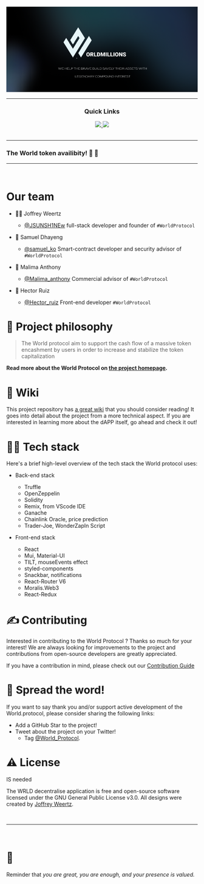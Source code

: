 ![World Protocol](thumb.png)


---

<div align='center'>
  
### Quick Links
  
<a href=''>
  
<img src='https://img.shields.io/badge/HOMEPAGE-gray?style=for-the-badge'>
  
</a>
  
<a href=''>
  
<img src='https://img.shields.io/badge/Lite.Paper-blue?style=for-the-badge'>
  
</a>
  
  
<br />
  
<br />
  
  
</div>

---

### The World token availibity! 🥳 🚀


---



<br />

#  Our team 


- :guardsman: Joffrey Weertz 
  -  [@JSUNSH1NEw](https://twitter.com/JSUNSH1NEw) full-stack developer and founder of `#WorldProtocol`

- :man_with_gua_pi_mao: Samuel Dhayeng
  -  [@samuel_ko](https://twitter.com/samuel_ys92) Smart-contract developer and security advisor of `#WorldProtocol`
  
- :speech_balloon: Malima Anthony
  -  [@Malima_anthony](https://twitter.com/wrld_token) Commercial advisor of `#WorldProtocol`

- :japanese_ogre: Hector Ruiz
  -  [@Hector_ruiz](https://twitter.com/wrld_token) Front-end developer `#WorldProtocol`




# 🧐 Project philosophy

> The World protocol aim to support the cash flow of a massive token encashment by users in order to increase and stabilize the token capitalization
> 
> 
**Read more about the World Protocol on [the project homepage]().**

# 📒 Wiki

This project repository has [a great wiki](https://github.com/jSUNSH1NEw/MoralisAvalanchehackathon/wiki) that you should consider reading! It goes into detail about the project from a more technical aspect. If you are interested in learning more about the dAPP itself, go ahead and check it out!

# 👨‍💻 Tech stack

Here's a brief high-level overview of the tech stack the World protocol uses:

- Back-end stack
  - Truffle
  - OpenZeppelin
  - Solidity
  - Remix, from VScode IDE
  - Ganache 
  - Chainlink Oracle, price prediction 
  - Trader-Joe, WonderZapIn Script 

- Front-end stack
  - React 
  - Mui, Material-UI
  - TILT, mouseEvents effect
  - styled-components
  - Snackbar, notifications
  - React-Router V6
  - Moralis.Web3
  - React-Redux


# ✍️ Contributing

Interested in contributing to the World Protocol ? Thanks so much for your interest! We are always looking for improvements to the project and contributions from open-source developers are greatly appreciated.

If you have a contribution in mind, please check out our [Contribution Guide]()

# 🌟 Spread the word!

If you want to say thank you and/or support active development of the World.protocol, please consider sharing the following links:

- Add a GitHub Star to the project!
- Tweet about the project on your Twitter!
  - Tag [@World_Protocol](https://twitter.com/World_Protocol).


# ⚠️ License
IS needed

The WRLD decentralise application is free and open-source software licensed under the GNU General Public License v3.0. All designs were created by [Joffrey Weertz](https://github.com/jSUNSH1NEw).

<br />

---

<br />

# 💛

Reminder that *you are great, you are enough, and your presence is valued.* 
